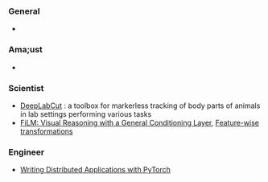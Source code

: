### General
-
### Ama;ust
-
### Scientist
- [DeepLabCut](https://github.com/AlexEMG/DeepLabCut) : a toolbox for markerless tracking of body parts of animals in lab settings performing various tasks
- [FiLM: Visual Reasoning with a General Conditioning Layer](https://arxiv.org/abs/1709.07871), [Feature-wise transformations](https://distill.pub/2018/feature-wise-transformations/)
### Engineer
- [Writing Distributed Applications with PyTorch](https://pytorch.org/tutorials/intermediate/dist_tuto.html)

